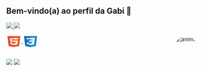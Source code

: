 ## Bem-vindo(a) ao perfil da  Gabi 🤧

 <div>
   <a href="https://github.com/Gabii-Oliveira">
   <img height="180em" src="https://github-readme-stats.vercel.app/api?username=Gabii-Oliveira&show_icons=true&theme=tokyonight&include_all_commits=true&count_private=true"/>
   <img height="180em" src="https://github-readme-stats.vercel.app/api/top-langs/?username=Gabii-Oliveira&layout=compact&langs_count=6&theme=tokyonight"/>

</div>
<div style="display: inline_block"><br>
  <img align="center" alt="HTML" height="30" width="40" src="https://raw.githubusercontent.com/devicons/devicon/master/icons/html5/html5-original.svg">
  <img align="center" alt="CSS" height="30" width="40" src="https://raw.githubusercontent.com/devicons/devicon/master/icons/css3/css3-original.svg">
 
 <img align="right" alt="anime" height="150" style="border-radius:50px;" src="https://i.pinimg.com/originals/8d/a5/69/8da569645389bd8f8b38e0b3af277cb1.gif">
 
</div>
 
 <br>
 
<div> 
  
 <a href="https://www.instagram.com/gabrieli.0/" target="_blank"><img src="https://img.shields.io/badge/-Instagram-%23E4405F?style=for-the-badge&logo=instagram&logoColor=white" target="_blank"></a>
 <a href="https://discord.com/invite/7TYxs5SbBF" target="_blank"><img src="https://img.shields.io/badge/Discord-7289DA?style=for-the-badge&logo=discord&logoColor=white" target="_blank"></a> 

 
<!--   ![Snake animation](https://github.com/Gabii-Oliveira/Gabii-Oliveira/blob/output/github-contribution-grid-snake.svg) -->

</div>
